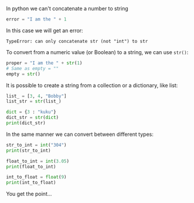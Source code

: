 In python we can't concatenate a number to string

```python
error = "I am the " + 1 
```

In this case we will get an error:
```console
TypeError: can only concatenate str (not "int") to str
```

To convert from a numeric value (or Boolean) to a string, we can use `str()`:

```python
proper = "I am the " + str(1)
# Same as empty = ""
empty = str() 
```

It is possible to create a string from a collection or a dictionary, like list:

```python
list_ = [3, 4, "Bobby"]
list_str = str(list_)

dict = {3 : "kuku"}
dict_str = str(dict)
print(dict_str) 
```

In the same manner we can convert between different types:
```python
str_to_int = int("304")
print(str_to_int)

float_to_int = int(3.05)
print(float_to_int)

int_to_float = float(9)
print(int_to_float) 
```

You get the point...

